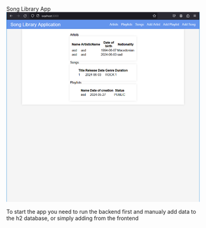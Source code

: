 Song Library App
![img.png](img.png)

To start the app you need to run the backend first and manualy 
add data to the h2 database, 
or simply adding from the frontend